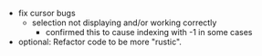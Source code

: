 * fix cursor bugs
    * selection not displaying and/or working correctly
        * confirmed this to cause indexing with -1 in some cases
* optional: Refactor code to be more "rustic".